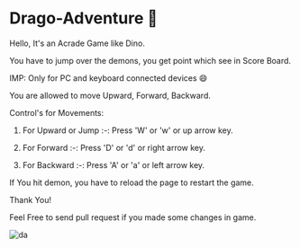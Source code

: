 # Drago-Adventure 🐉

Hello, It's an Acrade Game like Dino. 

You have to jump over the demons, you get point which see in Score Board. 

IMP: Only for PC and keyboard connected devices 😄

You are allowed to move Upward, Forward, Backward.

Control's for Movements: 

1. For Upward or Jump :-: Press 'W' or 'w' or up arrow key.

2. For Forward :-: Press 'D' or 'd' or right arrow key.

3. For Backward :-: Press 'A' or 'a' or left arrow key.

If You hit demon, you have to reload the page to restart the game.

Thank You! 

Feel Free to send pull request if you made some changes in game.

![da](https://user-images.githubusercontent.com/107581830/181518556-1e2ca7d2-430c-4119-a53e-042ecdf60cb1.png)
